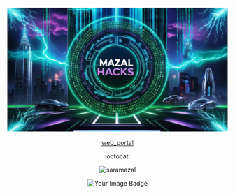  ![saramazal Banner](/mazal-hacks-coverjpg.jpg)
 <p align="center">
  <a href="https://saramazal.vercel.app">web_portal</a>
</p> 
<p align="center">:octocat:</p>  
<p  align="center"> <img src="https://komarev.com/ghpvc/?username=saramazal&label=Profile%20views&color=0e75b6&style=flat" alt="saramazal" /> </p>
<p  align="center"><img src="https://tryhackme-badges.s3.amazonaws.com/maz4l.png" alt="Your Image Badge" /></p>










                 
                  
                 


